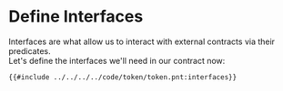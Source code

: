 # Define Interfaces

Interfaces are what allow us to interact with external contracts via their predicates. \
Let's define the interfaces we'll need in our contract now:

```pint
{{#include ../../../../code/token/token.pnt:interfaces}}
```